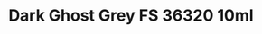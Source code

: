 ---
layout: product
title: "Dark Ghost Grey FS 36320 10ml"
price: "330" 
desc: "Acrylic Laquer 10mL"
img_path: "/assets/img/RC251.jpg"
brand: "AK "
available: false
special_offer: false
new: false
soon: false
cat: "020000"
subcat: "020200"
subsubcat: "020201"
sifra: "RC251"
---